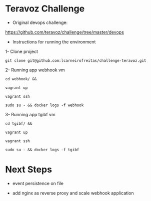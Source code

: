 # Teravoz Challenge

- Original devops challenge:

https://github.com/teravoz/challenge/tree/master/devops

- Instructions for running the environment

1- Clone project
```
git clone git@github.com:lcarneirofreitas/challenge-teravoz.git
```

2- Running app webhook vm
```
cd webhook/ && 

vagrant up

vagrant ssh

sudo su - && docker logs -f webhook

```

3- Running app tgibf vm
```
cd tgibf/ &&

vagrant up

vagrant ssh

sudo su - && docker logs -f tgibf
```

# Next Steps

- event persistence on file

- add nginx as reverse proxy and scale webhook application

